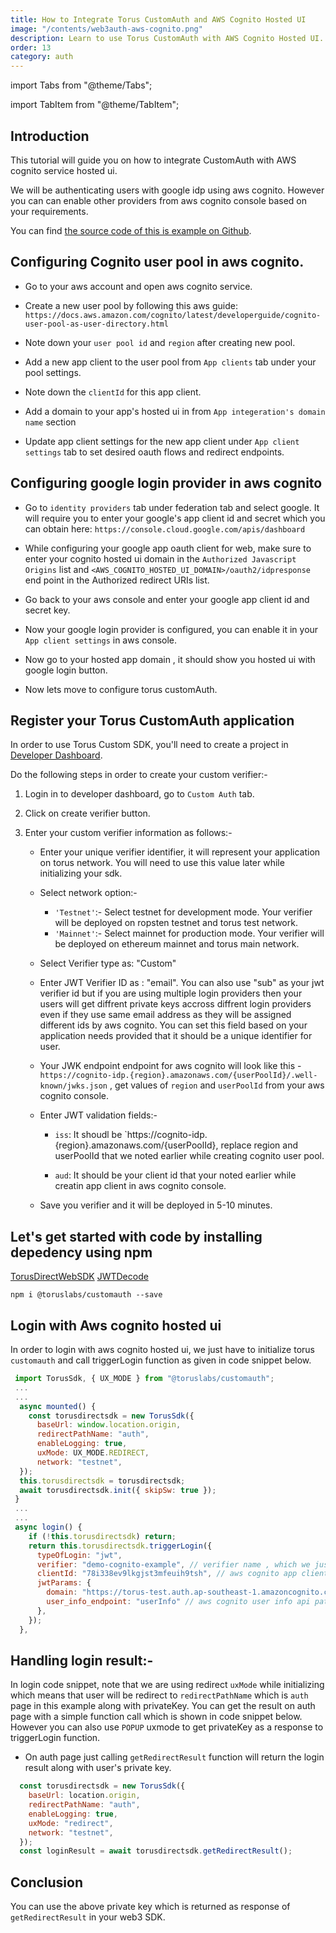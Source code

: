```yaml
---
title: How to Integrate Torus CustomAuth and AWS Cognito Hosted UI
image: "/contents/web3auth-aws-cognito.png"
description: Learn to use Torus CustomAuth with AWS Cognito Hosted UI.
order: 13
category: auth
---
```


import Tabs from "@theme/Tabs";

import TabItem from "@theme/TabItem";

## Introduction

This tutorial will guide you on how to integrate CustomAuth with AWS cognito service hosted ui.

We will be authenticating users with google idp using aws cognito. However you can can enable other providers from aws cognito console based on your requirements.

You can find
[the source code of this is example on Github](https://github.com/torusresearch/customauth/tree/master/examples/vue-app).

## Configuring Cognito user pool in aws cognito.

- Go to your aws account and open aws cognito service.

- Create a new user pool by following this aws guide: `https://docs.aws.amazon.com/cognito/latest/developerguide/cognito-user-pool-as-user-directory.html`

- Note down your `user pool id` and `region` after creating new pool.

- Add a new app client to the user pool from `App clients` tab under your pool settings.

- Note down the `clientId` for this app client.

- Add a domain to your app's hosted ui in from `App integeration's domain name` section

- Update app client settings for the new app client under `App client settings` tab to set desired oauth flows
and redirect endpoints.

## Configuring google login provider in aws cognito
- Go to `identity providers` tab under federation tab and select google. It will require you to enter your google's app client id and secret which you can obtain here: `https://console.cloud.google.com/apis/dashboard`

- While configuring your google app oauth client for web, make sure to enter your cognito hosted ui
domain in the `Authorized Javascript Origins` list and `<AWS_COGNITO_HOSTED_UI_DOMAIN>/oauth2/idpresponse` end point in the Authorized redirect URIs list.

- Go back to your aws console and enter your google app client id and secret key.

- Now your google login provider is configured, you can enable it in your `App client settings` in aws console.

- Now go to your hosted app domain , it should show you hosted ui with google login button.

- Now lets move to configure torus customAuth.

## Register your Torus CustomAuth application

In order to use Torus Custom SDK, you'll need to create a project in
[Developer Dashboard](https://developer.tor.us).

Do the following steps in order to create your custom verifier:-

1. Login in to developer dashboard, go to `Custom Auth` tab.

2. Click on  create verifier button.

3. Enter your custom verifier information as follows:-

    - Enter your unique verifier identifier, it will represent your application on torus network. You will need to use this value later while initializing your sdk.

    - Select network option:-
      - `'Testnet'`:- Select testnet for development mode. Your verifier will be deployed on ropsten testnet and torus test network.
      - `'Mainnet'`:- Select mainnet for production mode. Your verifier will be deployed on ethereum mainnet and torus main network.
    - Select Verifier type as: "Custom"

    - Enter JWT Verifier ID as : "email". You can also use "sub" as your jwt verifier id but if you are using multiple login providers then your users will get diffrent private keys accross diffrent login providers even if they use same email address as they will be assigned different ids by aws cognito. You can set this field based on your application needs provided that it should be a unique identifier for user.

    - Your JWK endpoint endpoint for aws cognito will look like this - `https://cognito-idp.{region}.amazonaws.com/{userPoolId}/.well-known/jwks.json` , get values of `region` and `userPoolId` from your aws cognito console.

    - Enter JWT validation fields:-
      - `iss`: It shoudl be `https://cognito-idp.{region}.amazonaws.com/{userPoolId}, replace region and userPoolId that we noted earlier while creating cognito user pool.

      - `aud`: It should be your client id that your noted earlier while creatin app client in aws cognito console.

    - Save you verifier and it will be deployed in 5-10 minutes.


## Let's get started with code by installing depedency using npm

[TorusDirectWebSDK](https://www.npmjs.com/package/@toruslabs/customauth)
[JWTDecode](https://www.npmjs.com/package/jwt-decode)

```shell
npm i @toruslabs/customauth --save
```


## Login with Aws cognito hosted ui

In order to login with aws cognito hosted ui, we just have to initialize torus `customauth` and call triggerLogin function as given in code snippet below.

```js
 import TorusSdk, { UX_MODE } from "@toruslabs/customauth";
 ...
 ...
  async mounted() {
    const torusdirectsdk = new TorusSdk({
      baseUrl: window.location.origin,
      redirectPathName: "auth",
      enableLogging: true,
      uxMode: UX_MODE.REDIRECT,
      network: "testnet",
  });
  this.torusdirectsdk = torusdirectsdk;
  await torusdirectsdk.init({ skipSw: true });
 }
 ...
 ...
 async login() {
    if (!this.torusdirectsdk) return;
    return this.torusdirectsdk.triggerLogin({
      typeOfLogin: "jwt",
      verifier: "demo-cognito-example", // verifier name , which we just created above from developer dashboard
      clientId: "78i338ev9lkgjst3mfeuih9tsh", // aws cognito app client id
      jwtParams: {
        domain: "https://torus-test.auth.ap-southeast-1.amazoncognito.com/oauth2/", // your aws cognito hosted ui domain
        user_info_endpoint: "userInfo" // aws cognito user info api path (optional)
      },
    });
  },
```

## Handling login result:-

In login code snippet, note that we are using redirect `uxMode` while initializing which means that user will
be redirect to `redirectPathName` which is `auth` page in this example along with privateKey. You can get the result
on auth page with a simple function call which is shown in code snippet below. However you can also use `POPUP` uxmode to get
privateKey as a response to triggerLogin function.


- On auth page just calling `getRedirectResult` function will return the login result along with user's private key.

```js
  const torusdirectsdk = new TorusSdk({
    baseUrl: location.origin,
    redirectPathName: "auth",
    enableLogging: true,
    uxMode: "redirect",
    network: "testnet",
  });
  const loginResult = await torusdirectsdk.getRedirectResult();
```

## Conclusion

You can use the above private key which is returned as response of `getRedirectResult` in your web3 SDK.
